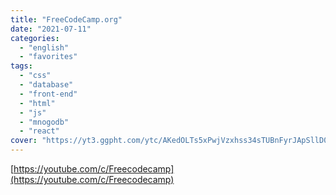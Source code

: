 ```yaml
---
title: "FreeCodeCamp.org"
date: "2021-07-11"
categories:
  - "english"
  - "favorites"
tags:
  - "css"
  - "database"
  - "front-end"
  - "html"
  - "js"
  - "mnogodb"
  - "react"
cover: "https://yt3.ggpht.com/ytc/AKedOLTs5xPwjVzxhss34sTUBnFyrJApSllD0pa3oQaOhw=s88-c-k-c0x00ffffff-no-rj"
---
```


[https://youtube.com/c/Freecodecamp](https://youtube.com/c/Freecodecamp)
